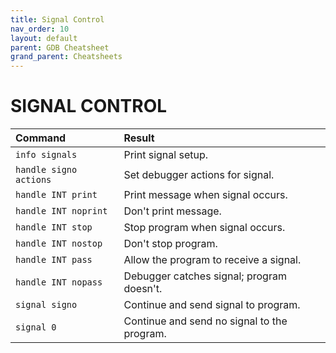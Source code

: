```yaml
---
title: Signal Control
nav_order: 10
layout: default
parent: GDB Cheatsheet
grand_parent: Cheatsheets
---
```


# **SIGNAL CONTROL**

| Command                | Result                                      |
| :--------------------- | :------------------------------------------ |
| `info signals`         | Print signal setup.                         |
| `handle signo actions` | Set debugger actions for signal.            |
| `handle INT print`     | Print message when signal occurs.           |
| `handle INT noprint`   | Don't print message.                        |
| `handle INT stop`      | Stop program when signal occurs.            |
| `handle INT nostop`    | Don't stop program.                         |
| `handle INT pass`      | Allow the program to receive a signal.      |
| `handle INT nopass`    | Debugger catches signal; program doesn't.   |
| `signal signo`         | Continue and send signal to program.        |
| `signal 0`             | Continue and send no signal to the program. |